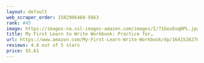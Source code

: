 ```yaml
---
layout: default 
﻿web_scraper_order: 1582906460-5663
rank: #45
image: https://images-na.ssl-images-amazon.com/images/I/71GeuEoqBPL.jpg
title: My First Learn to Write Workbook: Practice for…
url: https://www.amazon.com/My-First-Learn-Write-Workbook/dp/1641526270/ref=zg_mw_books_45?_encoding=UTF8&psc=1&refRID=TBMNK4Y038MCV8ZD423X
reviews: 4.8 out of 5 stars
price: $5.61 
---
```

